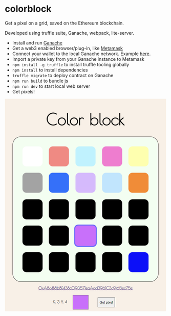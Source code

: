 # colorblock

Get a pixel on a grid, saved on the Ethereum blockchain.

Developed using truffle suite, Ganache, webpack, lite-server.

* Install and run [Ganache](https://www.trufflesuite.com/ganache)
* Get a web3 enabled browser/plug-in, like [Metamask](https://metamask.io/)
* Connect your wallet to the local Ganache network. Example [here](https://www.trufflesuite.com/tutorial#interacting-with-the-dapp-in-a-browser).
* Import a private key from your Ganache instance to Metamask
* `npm install -g truffle` to install truffle tooling globally
* `npm install` to install dependencies
* `truffle migrate` to deploy contract on Ganache
* `npm run build` to bundle js
* `npm run dev` to start local web server
* Get pixels!

![screenshot](https://github.com/grankko/colorblock/raw/master/screenshot.png)
